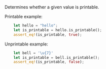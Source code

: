 
Determines whether a given value is printable.

Printable example:
``` rust
    let hello = "hello";
    let is_printable = hello.is_printable();
    assert_eq!(is_printable, true);
```

Unprintable example:
```rust
    let bell = '\u{7}'
    let is_printable = bell.is_printable();
    assert_eq!(is_printable, false);
```